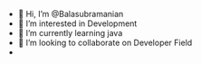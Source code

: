 - 👋 Hi, I’m @Balasubramanian
- 👀 I’m interested in Development
- 🌱 I’m currently learning java
- 💞️ I’m looking to collaborate on Developer Field
- 

<!---
bala16993/bala16993 is a ✨ special ✨ repository because its `README.md` (this file) appears on your GitHub profile.
You can click the Preview link to take a look at your changes.
--->
